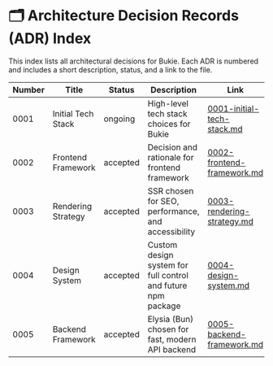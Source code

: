 
# 🗂️ Architecture Decision Records (ADR) Index

This index lists all architectural decisions for Bukie. Each ADR is numbered and includes a short description, status, and a link to the file.

| Number | Title | Status      | Description                                 | Link                                      |
|--------|-------|-------------|---------------------------------------------|-------------------------------------------|
| 0001   | Initial Tech Stack | ongoing      | High-level tech stack choices for Bukie     | [0001-initial-tech-stack.md](./0001-initial-tech-stack.md) |
| 0002   | Frontend Framework | accepted     | Decision and rationale for frontend framework | [0002-frontend-framework.md](./0002-frontend-framework.md) |
| 0003   | Rendering Strategy | accepted     | SSR chosen for SEO, performance, and accessibility | [0003-rendering-strategy.md](./0003-rendering-strategy.md) |
| 0004   | Design System      | accepted     | Custom design system for full control and future npm package | [0004-design-system.md](./0004-design-system.md) |
| 0005   | Backend Framework  | accepted     | Elysia (Bun) chosen for fast, modern API backend | [0005-backend-framework.md](./0005-backend-framework.md) |
